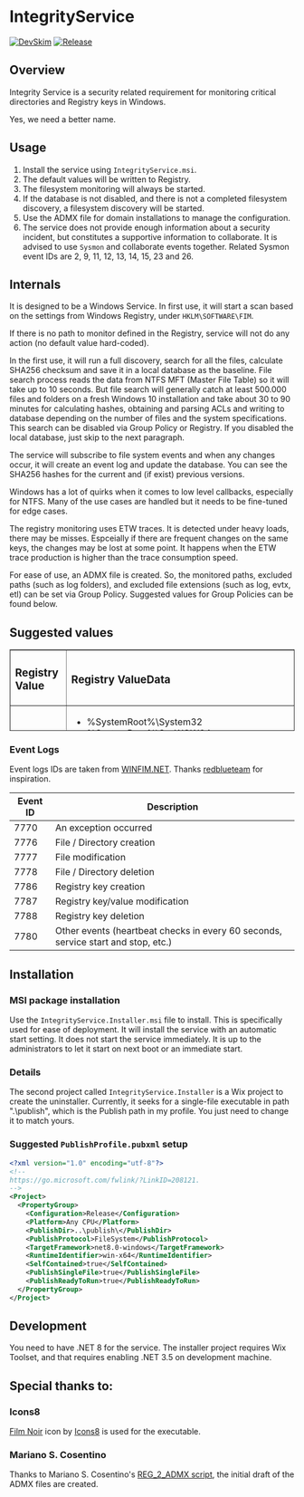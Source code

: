 # IntegrityService

[![DevSkim](https://github.com/zbalkan/IntegrityService/actions/workflows/devskim.yml/badge.svg)](https://github.com/zbalkan/IntegrityService/actions/workflows/devskim.yml) [![Release](https://github.com/zbalkan/IntegrityService/actions/workflows/dotnet.yml/badge.svg)](https://github.com/zbalkan/IntegrityService/actions/workflows/dotnet.yml)

## Overview

Integrity Service is a security related requirement for monitoring critical directories and Registry keys in Windows.

Yes, we need a better name.

## Usage

1. Install the service using `IntegrityService.msi`.
2. The default values will be written to Registry.
3. The filesystem monitoring will always be started.
4. If the database is not disabled, and there is not a completed filesystem discovery, a filesystem discovery will be started.
5. Use the ADMX file for domain installations to manage the configuration.
6. The service does not provide enough information about a security incident, but constitutes a supportive information to collaborate. It is advised to use `Sysmon` and collaborate events together. Related Sysmon event IDs are 2, 9, 11, 12, 13, 14, 15, 23 and 26.

## Internals

It is designed to be a Windows Service. In first use, it will start a scan based on the settings from Windows Registry, under `HKLM\SOFTWARE\FIM`.

If there is no path to monitor defined in the Registry, service will not do any action (no default value hard-coded).

In the first use, it will run a full discovery, search for all the files, calculate SHA256 checksum and save it in a local database as the baseline. File search process reads the data from NTFS MFT (Master File Table) so it will take up to 10 seconds. But file search will generally catch at least 500.000 files and folders on a fresh Windows 10 installation and take about 30 to 90 minutes for calculating hashes, obtaining and parsing ACLs and writing to database depending on the number of files and the system specifications. This search can be disabled via Group Policy or Registry. If you disabled the local database, just skip to the next paragraph.

The service will subscribe to file system events and when any changes occur, it will create an event log and update the database. You can see the SHA256 hashes for the current and (if exist) previous versions.

Windows has a lot of quirks when it comes to low level callbacks, especially for NTFS. Many of the use cases are handled but it needs to be fine-tuned for edge cases.

The registry monitoring uses ETW traces. It is detected under heavy loads, there may be misses. Espceially if there are frequent changes on the same keys, the changes may be lost at some point. It happens when the ETW trace production is higher than the trace consumption speed. 

For ease of use, an ADMX file is created. So, the monitored paths, excluded paths (such as log folders), and excluded file extensions (such as log, evtx, etl) can be set via Group Policy. Suggested values for Group Policies can be found below.

## Suggested values

<table style="border-collapse: collapse; width: 100%; height: 144px;" border="1">
    <tbody>
        <tr style="height: 18px;">
            <td style="width: 23.1657%; height: 18px;"><h3>Registry Value</h3></td>
            <td style="width: 76.8343%; height: 18px;"><h3>Registry ValueData</h3></td>
        </tr>
        <tr style="height: 18px;">
            <td style="width: 23.1657%; height: 18px;">Monitored Paths</td>
            <td style="width: 76.8343%; height: 18px;">
                <ul>
                    <li>%SystemRoot%\System32</li>
                    <li>%SystemRoot%\SysWOW64</li>
                    <li>%ProgramFiles%</li>
                    <li>%ProgramFiles(x86)%</li>
                    <li>%PROGRAMDATA%\Microsoft\Windows\Start Menu\Programs\Startup</li>
                    <li>%SYSTEMDRIVE%\Users\*\Downloads</li>
                    <li>%SYSTEMDRIVE%\Users\*\Documents\PowerShell</li>
                    <li>%SYSTEMDRIVE%\Users\*\Documents\WindowsPowerShell</li>
                </ul>
            </td>
        </tr>
        <tr style="height: 18px;">
            <td style="width: 23.1657%; height: 18px;">Excluded Paths</td>
            <td style="width: 76.8343%; height: 18px;">
                <ul>
                    <li>%SystemRoot%\System32\winevt</li>
                    <li>%SystemRoot%\System32\sru</li>
                    <li>%SystemRoot%\System32\config</li>
                    <li>%SystemRoot%\System32\catroot2</li>
                    <li>%SystemRoot%\System32\LogFiles</li>
                    <li>%SystemRoot%\System32\wbem</li>
                    <li>%SystemRoot%\System32\WDI\LogFiles</li>
                    <li>%SystemRoot%\System32\Microsoft\Protect\Recovery</li>
                    <li>%SystemRoot%\SysWOW64\winevt</li>
                    <li>%SystemRoot%\SysWOW64\sru</li>
                    <li>%SystemRoot%\SysWOW64\config</li>
                    <li>%SystemRoot%\SysWOW64\catroot2</li>
                    <li>%SystemRoot%\SysWOW64\LogFiles</li>
                    <li>%SystemRoot%\SysWOW64\wbem</li>
                    <li>%SystemRoot%\SysWOW64\WDI\LogFiles</li>
                    <li>%SystemRoot%\SysWOW64\Microsoft\Protect\Recovery</li>
                    <li>%ProgramFiles%\Windows Defender Advanced Threat Protection\Classification\Configuration</li>
                    <li>%ProgramFiles%\Microsoft OneDrive\StandaloneUpdater\logs</li>
                </ul>
            </td>
        </tr>
        <tr style="height: 18px;">
            <td style="width: 23.1657%; height: 18px;">Excluded Extensions</td>
            <td style="width: 76.8343%; height: 18px;">
                <ul>
                    <li>.log</li>
                    <li>.evtx</li>
                    <li>.etl</li>
                    <li>.wal</li>
                    <li>.db-wal</li>
                    <li>.db</li>
                </ul>
            </td>
        </tr>
        <tr style="height: 18px;">
            <td style="width: 23.1657%; height: 18px;">Enable Registry Monitoring</td>
            <td style="width: 76.8343%; height: 18px;">
                <p>1 (true)</p>
            </td>
        </tr>
        <tr style="height: 18px;">
            <td style="width: 23.1657%; height: 18px;">Monitored Keys</td>
            <td style="width: 76.8343%; height: 18px;">
                <ul>
                    <li>HKEY_LOCAL_MACHINE\SOFTWARE\FIM</li>
                    <li>HKEY_LOCAL_MACHINE\SOFTWARE\Policies\Microsoft\Microsoft Defender</li>
                    <li>HKEY_LOCAL_MACHINE\SOFTWARE\Microsoft\Windows\CurrentVersion\Explorer\Shell Folders</li>
                    <li>HKEY_LOCAL_MACHINE\SOFTWARE\Microsoft\Windows\CurrentVersion\Explorer\User Shell Folders</li>
                    <li>HKEY_LOCAL_MACHINE\System\CurrentControlSet\Control\Session Manager</li>
                    <li>HKEY_LOCAL_MACHINE\Software\Microsoft\Windows\CurrentVersion\RunServicesOnce</li>
                    <li>HKEY_LOCAL_MACHINE\Software\Microsoft\Windows\CurrentVersion\RunServices</li>
                    <li>HKEY_CURRENT_USER\Software\Microsoft\Windows\CurrentVersion\Run</li>
                    <li>HKEY_CURRENT_USER\Software\Microsoft\Windows\CurrentVersion\RunOnce</li>
                    <li>HKEY_CURRENT_USER\Software\Microsoft\Windows\CurrentVersion\Explorer\User Shell Folders</li>
                    <li>HKEY_CURRENT_USER\Software\Microsoft\Windows\CurrentVersion\Explorer\Shell Folders</li>
                    <li>HKEY_CURRENT_USER\Software\Microsoft\Windows NT\CurrentVersion\Windows</li>
                    <li>HKEY_CURRENT_USER\Software\Microsoft\Windows\CurrentVersion\Policies\Explorer\Run</li>
                    <li>HKEY_CURRENT_USER\Software\Microsoft\Windows\CurrentVersion\RunServicesOnce</li>
                    <li>HKEY_CURRENT_USER\Software\Microsoft\Windows\CurrentVersion\RunServices</li>
                    <li>HKEY_LOCAL_MACHINE\SYSTEM\CurrentControlSet\Control\SecurityProviders\SCHANNEL</li>
                    <li>HKEY_LOCAL_MACHINE\SYSTEM\CurrentControlSet\Control\Lsa\FipsAlgorithmPolicy</li>
                    <li>HKEY_LOCAL_MACHINE\SHKLM\SOFTWARE\Policies\Microsoft\Cryptography\Configuration\SSL\00010002</li>
                    <li>HKEY_CURRENT_USER\Software\Classes\Mscfile\Shell\Open\Command</li>
                    <li>HKEY_CURRENT_USER\Software\Microsoft\Windows\CurrentVersion\App Paths\Control.exe</li>
                    <li>HKEY_CURRENT_USER\Software\Classes\Exefile\Shell\Runas\Command\IsolatedCommand</li>
                    <li>HKEY_LOCAL_MACHINE\Software\Microsoft\Windows Nt\CurrentVersion\Imagefileexecutionoptions</li>
                    <li>HKEY_LOCAL_MACHINE\System\CurrentControlSet\Enum\USBTor</li>
                    <li>HKEY_LOCAL_MACHINE\System\CurrentControlSet\Enum\USB</li>
                    <li>HKEY_CURRENT_USER\Environment</li>
                    <li>HKEY_CURRENT_USER\Control Panel\Desktop\Scrnsave.exe</li>
                    <li>HKEY_CURRENT_USER\Software\Microsoft\Command Processor\Autorun</li>
                    <li>HKEY_CURRENT_USER\Software\Microsoft\Internet Explorer\Desktop\Components</li>
                    <li>HKEY_CURRENT_USER\Software\Microsoft\Internet Explorer\Explorer Bars</li>
                    <li>HKEY_CURRENT_USER\Software\Microsoft\Internet Explorer\Extensions</li>
                    <li>HKEY_CURRENT_USER\Software\Microsoft\Internet Explorer\UrlSearchHooks\Server\Install\Software\Microsoft\Windows\CurrentVersion\Run</li>
                    <li>HKEY_CURRENT_USER\Software\Microsoft\Windows NT\CurrentVersion\Windows\Run</li>
                    <li>HKEY_CURRENT_USER\Software\Microsoft\Windows\CurrentVersion\Winlogon</li>
                    <li>HKEY_CURRENT_USER\Software\Microsoft\Windows NT\CurrentVersion\Winlogon\Shell</li>
                    <li>HKEY_CURRENT_USER\Software\Microsoft\Windows NT\CurrentVersion\Run</li>
                    <li>HKEY_CURRENT_USER\Software\Policies\Microsoft\Windows\Control Panel\Desktop\Scrnsave.exe</li>
                    <li>HKEY_CURRENT_USER\Software\Policies\Microsoft\Windows\System\Scripts\Logoff</li>
                    <li>HKEY_CURRENT_USER\Software\Wow6432Node\Microsoft\Internet Explorer\Explorer Bars</li>
                    <li>HKEY_CURRENT_USER\Software\Wow6432Node\Microsoft\Internet Explorer\Extensions</li>
                    <li>HKEY_CURRENT_USER\Software\Microsoft\Windows\CurrentVersion\Winlogon</li>
                    <li>HKEY_LOCAL_MACHINE\Software\Microsoft\Windows NT\CurrentVersion\Winlogon\Notify</li>
                    <li>HKEY_LOCAL_MACHINE\Software\Microsoft\Windows NT\CurrentVersion\Winlogon\Shell</li>
                    <li>HKEY_LOCAL_MACHINE\Software\Microsoft\Windows NT\CurrentVersion\Winlogon</li>
                    <li>HKEY_LOCAL_MACHINE\Software\Microsoft\Windows NT\CurrentVersion\Winlogon\System</li>
                    <li>HKEY_LOCAL_MACHINE\Software\Microsoft\Windows NT\CurrentVersion\Winlogon\Taskman</li>
                    <li>HKEY_LOCAL_MACHINE\Software\Microsoft\Windows\CurrentVersion\GroupPolicy\Scripts\Shutdown</li>
                    <li>HKEY_LOCAL_MACHINE\Software\Microsoft\Windows\CurrentVersion\GroupPolicy\Scripts\Startup</li>
                    <li>HKEY_LOCAL_MACHINE\Software\Microsoft\Windows\CurrentVersion\Policies\Explorer\Run</li>
                    <li>HKEY_LOCAL_MACHINE\Software\Microsoft\Windows\CurrentVersion\Policies\System\Shell</li>
                    <li>HKEY_LOCAL_MACHINE\Software\Microsoft\Windows\CurrentVersion\Run</li>
                    <li>HKEY_LOCAL_MACHINE\Software\Microsoft\Windows\CurrentVersion\RunOnce</li>
                    <li>HKEY_LOCAL_MACHINE\Software\Policies\Microsoft\Windows\System\Scripts\Logoff</li>
                    <li>HKEY_LOCAL_MACHINE\Software\Policies\Microsoft\Windows\System\Scripts\Logon</li>
                    <li>HKEY_LOCAL_MACHINE\Software\Policies\Microsoft\Windows\System\Scripts\Shutdown</li>
                    <li>HKEY_LOCAL_MACHINE\Software\Policies\Microsoft\Windows\System\Scripts\Startup</li>
                    <li>HKEY_LOCAL_MACHINE\Software\Wow6432Node\Microsoft\Command\Processor\Autorun</li>
                    <li>HKEY_LOCAL_MACHINE\Software\Wow6432Node\Microsoft\Internet Explorer\Explorer Bars</li>
                    <li>HKEY_LOCAL_MACHINE\Software\Wow6432Node\Microsoft\Internet Explorer\Extensions</li>
                    <li>HKEY_LOCAL_MACHINE\Software\Wow6432Node\Microsoft\Internet Explorer\Toolbar</li>
                    <li>HKEY_LOCAL_MACHINE\Software\Wow6432Node\Microsoft\Windows\CurrentVersion\Run</li>
                    <li>HKEY_LOCAL_MACHINE\Software\Wow6432Node\Microsoft\Windows\CurrentVersion\RunOnce</li>
                    <li>HKEY_LOCAL_MACHINE\System\CurrentControlSet\Control\LSA</li>
                    <li>HKEY_LOCAL_MACHINE\SYSTEM\CurrentControlSet\Control\Keyboard Layout</li>
                    <li>HKEY_CURRENT_USER\Keyboard Layout\Preload</li>
                </ul>
            </td>
        </tr>
        <tr style="height: 18px;">
            <td style="width: 23.1657%; height: 18px;">Excluded keys</td>
            <td style="width: 76.8343%; height: 18px;"></td>
        </tr>
        <tr style="height: 18px;">
            <td style="width: 23.1657%; height: 18px;">Heartbeat interval</td>
            <td style="width: 76.8343%; height: 18px;">60</td>
        </tr>
    </tbody>
</table>

### Event Logs

Event logs IDs are taken from [WINFIM.NET](https://github.com/redblueteam/WinFIM.NET). Thanks [redblueteam](https://github.com/redblueteam) for inspiration.

| Event ID | Description |
|----------|-------------|
| 7770 | An exception occurred |
| 7776 | File / Directory creation |
| 7777 | File modification |
| 7778 | File / Directory deletion |
| 7786 | Registry key creation |
| 7787 | Registry key/value modification |
| 7788 | Registry key deletion |
| 7780 | Other events (heartbeat checks in every 60 seconds, service start and stop, etc.) |

## Installation

### MSI package installation

Use the `IntegrityService.Installer.msi` file to install. This is specifically used for ease of deployment. It will install the service with an automatic start setting. It does not start the service immediately. It is up to the administrators to let it start on next boot or an immediate start.

### Details

The second project called `IntegrityService.Installer` is a Wix project to create the uninstaller. Currently, it seeks for a single-file executable in path ".\publish\", which is the Publish path in my profile. You just need to change it to match yours.

### Suggested `PublishProfile.pubxml` setup

```xml
<?xml version="1.0" encoding="utf-8"?>
<!--
https://go.microsoft.com/fwlink/?LinkID=208121.
-->
<Project>
  <PropertyGroup>
    <Configuration>Release</Configuration>
    <Platform>Any CPU</Platform>
    <PublishDir>..\publish\</PublishDir>
    <PublishProtocol>FileSystem</PublishProtocol>
    <TargetFramework>net8.0-windows</TargetFramework>
    <RuntimeIdentifier>win-x64</RuntimeIdentifier>
    <SelfContained>true</SelfContained>
    <PublishSingleFile>true</PublishSingleFile>
    <PublishReadyToRun>true</PublishReadyToRun>
  </PropertyGroup>
</Project>
```

## Development

You need to have .NET 8 for the service. The installer project requires Wix Toolset, and that requires enabling .NET 3.5 on development machine.

## Special thanks to:

### Icons8

[Film Noir](https://icons8.com/icon/6883/film-noir) icon by [Icons8](https://icons8.com) is used for the executable.

### Mariano S. Cosentino

Thanks to Mariano S. Cosentino's [REG_2_ADMX script](https://mscosentino-en.blogspot.com/2010/02/convert-registry-file-to-admx-policy.html), the initial draft of the ADMX files are created.
